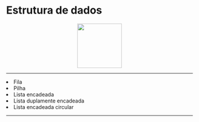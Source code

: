 # Estrutura de dados
<div align="center">
<img src="https://github.com/AlanManoel.png" height=120>
</div>

<hr>
<ur>
<li>Fila</li>
<li>Pilha</li>
<li>Lista encadeada</li>
<li>Lista duplamente encadeada</li>
<li>Lista encadeada circular</li>
</ur>
<hr>